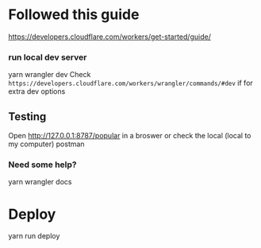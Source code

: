 # Followed this guide
https://developers.cloudflare.com/workers/get-started/guide/


### run local dev server
yarn wrangler dev
Check `https://developers.cloudflare.com/workers/wrangler/commands/#dev` if for extra dev options

## Testing
Open http://127.0.0.1:8787/popular in a broswer or check the local (local to my computer) postman

### Need some help?
yarn wrangler docs

# Deploy
yarn run deploy



